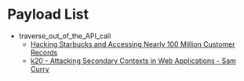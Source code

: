 # Payload List

- traverse_out_of_the_API_call
	- [Hacking Starbucks and Accessing Nearly 100 Million Customer Records](https://samcurry.net/hacking-starbucks)
	- [k20 - Attacking Secondary Contexts in Web Applications - Sam Curry](https://www.youtube.com/watch?v=hWmXEAi9z5w&ab_channel=Kernelcon) 
